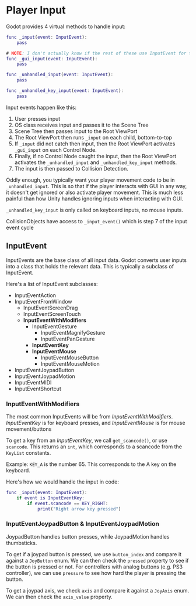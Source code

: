 # Player Input
Godot provides 4 virtual methods to handle input:
```gd
func _input(event: InputEvent):
    pass

# NOTE: I don't actually know if the rest of these use InputEvent for their type
func _gui_input(event: InputEvent):
    pass

func _unhandled_input(event: InputEvent):
    pass

func _unhandled_key_input(event: InputEvent):
    pass
```

Input events happen like this:
1. User presses input
2. OS class receives input and passes it to the Scene Tree
3. Scene Tree then passes input to the Root ViewPort
4. The Root ViewPort then runs `_input` on each child, bottom-to-top
5. If `_input` did not catch then input, then the Root ViewPort activates `_gui_input` on each Control Node.
6. Finally, if no Control Node caught the input, then the Root ViewPort activates the `_unhandled_input` and `_unhandled_key_input` methods.
7. The input is then passed to Collision Detection.

Oddly enough, you typically want your player movement code to be in `_unhandled_input`.
This is so that if the player interacts with GUI in any way,
it doesn't get ignored or also activate player movement.
This is much less painful than how Unity handles ignoring inputs when interacting with GUI.

`_unhandled_key_input` is only called on keyboard inputs, no mouse inputs.

CollisionObjects have access to `_input_event()` which is step 7 of the input event cycle

## InputEvent
InputEvents are the base class of all input data.
Godot converts user inputs into a class that holds the relevant data.
This is typically a subclass of InputEvent.

Here's a list of InputEvent subclasses:
- InputEventAction
- InputEventFromWindow
    - InputEventScreenDrag
    - InputEventScreenTouch
    - **InputEventWithModifiers**
        - InputEventGesture
            - InputEventMagnifyGesture
            - InputEventPanGesture
        - **InputEventKey**
        - **InputEventMouse**
            - InputEventMouseButton
            - InputEventMouseMotion
- InputEventJoypadButton
- InputEventJoypadMotion
- InputEventMIDI
- InputEventShortcut

### InputEventWithModifiers
The most common InputEvents will be from *InputEventWithModifiers*.
*InputEventKey* is for keyboard presses,
and *InputEventMouse* is for mouse movement/buttons

To get a key from an *InputEventKey*, we call `get_scancode()`, or use `scancode`.
This returns an `int`, which corresponds to a scancode from the `KeyList` constants.

Example: `KEY_A` is the number 65. This corresponds to the A key on the keyboard.

Here's how we would handle the input in code:
```gd
func _input(event: InputEvent):
    if event is InputEventKey:
        if event.scancode == KEY_RIGHT:
            print("Right arrow key pressed")
```

### InputEventJoypadButton & InputEventJoypadMotion
JoypadButton handles button presses, while JoypadMotion handles thumbsticks.

To get if a joypad button is pressed,
we use `button_index` and compare it against a `JoyButton` enum.
We can then check the `pressed` property to see if the button is pressed or not.
For controllers with analog buttons (e.g. PS3 controller),
we can use `pressure` to see how hard the player is pressing the button.

To get a joypad axis, we check `axis` and compare it against a `JoyAxis` enum.
We can then check the `axis_value` property.
